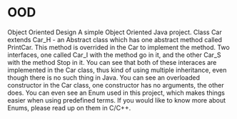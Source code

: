 # OOD
Object Oriented Design
A simple Object Oriented Java project.
Class Car extends Car_H - an Abstract class which has one abstract method called PrintCar.
This method is overrided in the Car to implement the method.
Two interfaces, one called Car_I with the method go in it, and the other Car_S with the method Stop in it.
You can see that both of these interaces are implemented in the Car class, thus kind of using multiple inheritance, even though there is no such thing in Java.
You can see an overloaded constructor in the Car class, one constructor has no arguments, the other does.
You can even see an Enum used in this project, which makes things easier when using predefined terms.
If you would like to know more about Enums, please read up on them in C/C++.
